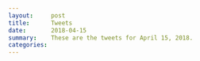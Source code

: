 ```yaml
---
layout:     post
title:      Tweets
date:       2018-04-15
summary:    These are the tweets for April 15, 2018.
categories:
---
```


